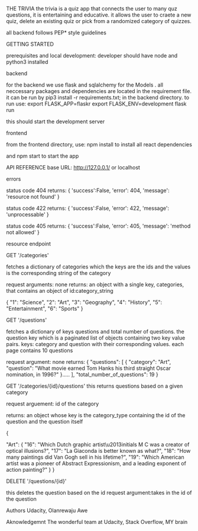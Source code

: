 THE TRIVIA 
the trivia is a quiz app that connects the user to many quz questions, it is entertaining and educative. it allows the user to craete a new quiz, delete an existing quiz or pick from a randomized category of quizzes.

all backend follows PEP* style guidelines

GETTING STARTED

prerequisites and local development:
developer should have node and python3 installed

backend

for the backend we use flask and sqlalchemy for the Models .
all neccessary packages and dependencies are located in the requirement file. it can be run by pip3 install -r requirements.txt; in the backend directory.
 to run use:
export FLASK_APP=flaskr
export FLASK_ENV=development
flask run

this should start the development server

frontend

from the frontend directory, use:
npm install to install all react dependencies

and npm start to start the app

API REFERENCE
base URL:
http://127.0.0.1/ or localhost

errors

status code 404
returns:
{
'success':False,
'error': 404,
'message': 'resource not found'
}

status code 422
returns:
{
'success':False,
'error': 422,
'message': 'unprocessable'
}

status code 405
returns: {
'success':False,
'error': 405,
'message': 'method not allowed'
}


resource endpoint

GET '/categories'

fetches a dictionary of categories which the keys are the ids and the values is the corresponding string of the category

request arguments: none
returns: an object with a single key, categories, that contains an object of id:category_string

{
  "1": "Science",
  "2": "Art",
  "3": "Geography",
  "4": "History",
  "5": "Entertainment",
  "6": "Sports"
}

GET '/questions'

fetches a dictionary of keys  questions and total number of questions. the question key which is a paginated list of objects containing two key value pairs. keys: category and question with their corresponding values. each page contains 10 questions

request argument: none
returns: 
{
  "questions": [
    {
      "category": "Art", 
      "question": "What movie earned Tom Hanks his third straight Oscar nomination, in 1996?"
    }.....
   ],
   "total_number_of_questions": 19
}


GET '/categories/{id}/questions'
this returns questions based on a given category

request arguement: id of the category

returns:
an object whose key is the category_type containing the id of the question and the question itself

{
  
  "Art": {
    "16": "Which Dutch graphic artist\u2013initials M C was a creator of optical illusions?", 
    "17": "La Giaconda is better known as what?", 
    "18": "How many paintings did Van Gogh sell in his lifetime?", 
    "19": "Which American artist was a pioneer of Abstract Expressionism, and a leading exponent of action painting?"
  }
}

DELETE '/questions/{id}'

this deletes the question based on the id
request argument:takes in the id of the question



Authors
Udacity, Olanrewaju Awe

Aknowledgemnt
 The wonderful team at Udacity, Stack Overflow, MY brain